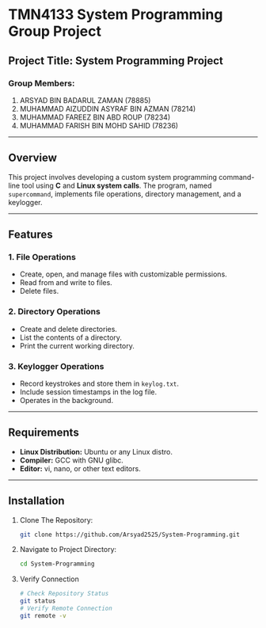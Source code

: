 # TMN4133 System Programming Group Project

## Project Title: **System Programming Project**

### Group Members:
1. ARSYAD BIN BADARUL ZAMAN (78885)
2. MUHAMMAD AIZUDDIN ASYRAF BIN AZMAN (78214)
3. MUHAMMAD FAREEZ BIN ABD ROUP (78234)
4. MUHAMMAD FARISH BIN MOHD SAHID (78236)

---

## Overview
This project involves developing a custom system programming command-line tool using **C** and **Linux system calls**. The program, named `supercommand`, implements file operations, directory management, and a keylogger. 

---

## Features
### 1. File Operations
- Create, open, and manage files with customizable permissions.
- Read from and write to files.
- Delete files.

### 2. Directory Operations
- Create and delete directories.
- List the contents of a directory.
- Print the current working directory.

### 3. Keylogger Operations
- Record keystrokes and store them in `keylog.txt`.
- Include session timestamps in the log file.
- Operates in the background.

---

## Requirements
- **Linux Distribution:** Ubuntu or any Linux distro.
- **Compiler:** GCC with GNU glibc.
- **Editor:** vi, nano, or other text editors.

---

## Installation
1. Clone The Repository:
   ```bash
   git clone https://github.com/Arsyad2525/System-Programming.git
2. Navigate to Project Directory:
   ```bash
   cd System-Programming
3. Verify Connection
   ```bash
   # Check Repository Status
   git status
   # Verify Remote Connection
   git remote -v
   
